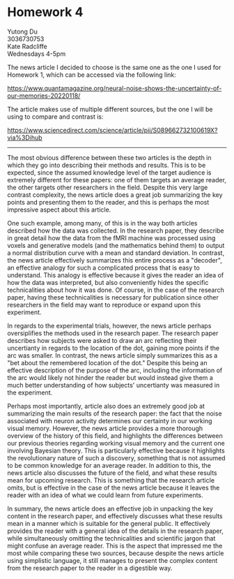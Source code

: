 # Homework 4

Yutong Du \
3036730753 \
Kate Radcliffe \
Wednesdays 4-5pm

The news article I decided to choose is the same one as the one I used for Homework 1, which can be accessed via the following link:

https://www.quantamagazine.org/neural-noise-shows-the-uncertainty-of-our-memories-20220118/

The article makes use of multiple different sources, but the one I will be using to compare and contrast is:

https://www.sciencedirect.com/science/article/pii/S089662732100619X?via%3Dihub
___

The most obvious difference between these two articles is the depth in which they go into describing their methods and results. This is to be expected, since the assumed knowledge level of the target audience is extremely different for these papers: one of them targets an average reader, the other targets other researchers in the field. Despite this very large contrast complexity, the news article does a great job summarizing the key points and presenting them to the reader, and this is perhaps the most impressive aspect about this article.

One such example, among many, of this is in the way both articles described how the data was collected. In the research paper, they describe in great detail how the data from the fMRI machine was processed using voxels and generative models (and the mathematics behind them) to output a normal distribution curve with a mean and standard deviation. In contrast, the news article effectively summarizes this entire process as a "decoder", an effective analogy for such a complicated process that is easy to understand. This analogy is effective because it gives the reader an idea of how the data was interpreted, but also conveniently hides the specific technicalities about how it was done. Of course, in the case of the research paper, having these technicalities is necessary for publication since other researchers in the field may want to reproduce or expand upon this experiment. 

In regards to the experimental trials, however, the news article perhaps oversiplifies the methods used in the research paper. The research paper describes how subjects were asked to draw an arc reflecting their uncertianty in regards to the location of the dot, gaining more points if the arc was smaller. In contrast, the news article simply summarizes this as a "bet about the remembered location of the dot." Despite this being an effective description of the purpose of the arc, including the information of the arc would likely not hinder the reader but would instead give them a much better understanding of how subjects' uncertianty was measured in the experiment.

Perhaps most importantly, article also does an extremely good job at summarizing the main results of the research paper: the fact that the noise associated with neuron activity determines our certainty in our working visual memory. However, the news article provides a more thorough overview of the history of this field, and highlights the differences between our previous theories regarding working visual memory and the current one involving Bayesian theory. This is particularly effective because it highlights the revolutionary nature of such a discovery, something that is not assumed to be common knowledge for an average reader. In addition to this, the news article also discusses the future of the field, and what these results mean for upcoming research. This is something that the research article omits, but is effective in the case of the news article because it leaves the reader with an idea of what we could learn from future experiments.

In summary, the news article does an effective job in unpacking the key content in the research paper, and effectively discusses what these results mean in a manner which is suitable for the general public. It effectively provides the reader with a general idea of the details in the research paper, while simultaneously omitting the technicalities and scientific jargon that might confuse an average reader. This is the aspect that impressed me the most while comparing these two sources, because despite the news article using simplistic language, it still manages to present the complex content from the research paper to the reader in a digestible way. 
